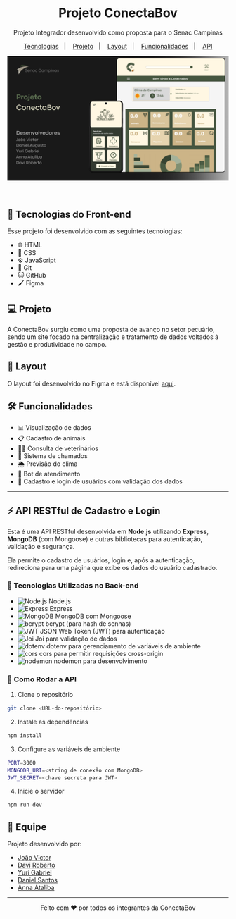 <h1 align="center">Projeto ConectaBov</h1>

<p align="center">
  Projeto Integrador desenvolvido como proposta para o Senac Campinas
</p>

<p align="center">
  <a href="#tecnologias">Tecnologias</a>&nbsp;&nbsp;&nbsp;|&nbsp;&nbsp;&nbsp;
  <a href="#projeto">Projeto</a>&nbsp;&nbsp;&nbsp;|&nbsp;&nbsp;&nbsp;
  <a href="#layout">Layout</a>&nbsp;&nbsp;&nbsp;|&nbsp;&nbsp;&nbsp;
  <a href="#funcionalidades">Funcionalidades</a>&nbsp;&nbsp;&nbsp;|&nbsp;&nbsp;&nbsp;
  <a href="#api">API</a>
</p>

<p align="center">
  <img alt="License" src="capa_readme.png">
</p>

<br>

<h2 id="tecnologias">🚀 Tecnologias do Front-end</h2>

Esse projeto foi desenvolvido com as seguintes tecnologias:

- 🌐 HTML 
- 🎨 CSS 
- ⚙️ JavaScript
- 🔧 Git 
- 🐱 GitHub
- 🖌️ Figma

<h2 id="projeto">💻 Projeto</h2>

A ConectaBov surgiu como uma proposta de avanço no setor pecuário, sendo um site focado na centralização e tratamento de dados voltados à gestão e produtividade no campo.

<h2 id="layout">🎨 Layout</h2>

O layout foi desenvolvido no Figma e está disponível [aqui](https://www.figma.com/design/Crtni8Cp3H1taxwYU4Ivn2/Projeto-integrador-UC---16?node-id=33-2&t=832eXJNOAVPOGbTy-1).

<h2 id="funcionalidades">🛠️ Funcionalidades</h2>

- 📊 Visualização de dados
- 📋 Cadastro de animais
- 🧑‍⚕️ Consulta de veterinários
- 🚨 Sistema de chamados
- 🌦️ Previsão do clima
- 🤖 Bot de atendimento
- 🔑  Cadastro e login de usuários com validação dos dados 

---

<h2 id="api">⚡ API RESTful de Cadastro e Login</h2>

Esta é uma API RESTful desenvolvida em **Node.js** utilizando **Express**, **MongoDB** (com Mongoose) e outras bibliotecas para autenticação, validação e segurança.  

Ela permite o cadastro de usuários, login e, após a autenticação, redireciona para uma página que exibe os dados do usuário cadastrado.

### 📌 Tecnologias Utilizadas no Back-end

- ![Node.js](https://img.shields.io/badge/Node.js-339933?logo=node.js&logoColor=white) Node.js
- ![Express](https://img.shields.io/badge/Express-000000?logo=express&logoColor=white) Express
- ![MongoDB](https://img.shields.io/badge/MongoDB-47A248?logo=mongodb&logoColor=white) MongoDB com Mongoose
- ![bcrypt](https://img.shields.io/badge/bcrypt-FF6F00?logo=bcrypt&logoColor=white) bcrypt (para hash de senhas)
- ![JWT](https://img.shields.io/badge/JWT-000000?logo=json-web-tokens&logoColor=white) JSON Web Token (JWT) para autenticação
- ![Joi](https://img.shields.io/badge/Joi-00A7E1?logo=swagger&logoColor=white) Joi para validação de dados
- ![dotenv](https://img.shields.io/badge/dotenv-000000?logo=dotenv&logoColor=white) dotenv para gerenciamento de variáveis de ambiente
- ![cors](https://img.shields.io/badge/cors-000000) cors para permitir requisições cross-origin
- ![nodemon](https://img.shields.io/badge/nodemon-76D04B?logo=nodemon&logoColor=white) nodemon para desenvolvimento


### 🚀 Como Rodar a API

1. Clone o repositório  
```bash
git clone <URL-do-repositório>
```
2. Instale as dependências 
```bash
npm install
```
3. Configure as variáveis de ambiente
```bash
PORT=3000
MONGODB_URI=<string de conexão com MongoDB>
JWT_SECRET=<chave secreta para JWT>
```
4. Inicie o servidor
```bash
npm run dev
```
## 👥 Equipe

Projeto desenvolvido por:

- [João Victor](https://github.com/Johnizidro)
- [Davi Roberto](https://github.com/Davi-git1)
- [Yuri Gabriel](https://github.com/yuri522)
- [Daniel Santos](https://github.com/dasantos2)
- [Anna Ataliba](https://github.com/AnnaAtaliba)

---

<p align="center">Feito com ♥ por todos os integrantes da ConectaBov</p>
